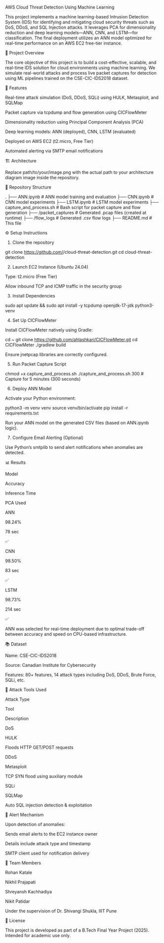 AWS Cloud Threat Detection Using Machine Learning

This project implements a machine learning-based Intrusion Detection System (IDS) for identifying and mitigating cloud security threats such as DoS, DDoS, and SQL Injection attacks. It leverages PCA for dimensionality reduction and deep learning models—ANN, CNN, and LSTM—for classification. The final deployment utilizes an ANN model optimized for real-time performance on an AWS EC2 free-tier instance.



🧠 Project Overview

The core objective of this project is to build a cost-effective, scalable, and real-time IDS solution for cloud environments using machine learning. We simulate real-world attacks and process live packet captures for detection using ML pipelines trained on the CSE-CIC-IDS2018 dataset.



🚀 Features





Real-time attack simulation (DoS, DDoS, SQLi) using HULK, Metasploit, and SQLMap



Packet capture via tcpdump and flow generation using CICFlowMeter



Dimensionality reduction using Principal Component Analysis (PCA)



Deep learning models: ANN (deployed), CNN, LSTM (evaluated)



Deployed on AWS EC2 (t2.micro, Free Tier)



Automated alerting via SMTP email notifications



🏗️ Architecture





Replace path/to/your/image.png with the actual path to your architecture diagram image inside the repository.



📁 Repository Structure

.
├── ANN.ipynb                 # ANN model training and evaluation
├── CNN.ipynb                 # CNN model experiments
├── LSTM.ipynb                # LSTM model experiments
├── capture_and_process.sh    # Bash script for packet capture and flow generation
├── /packet_captures          # Generated .pcap files (created at runtime)
├── /flow_logs                # Generated .csv flow logs
├── README.md                 # This file



⚙️ Setup Instructions

1. Clone the repository

git clone https://github.com/<your-username>/cloud-threat-detection.git
cd cloud-threat-detection

2. Launch EC2 Instance (Ubuntu 24.04)





Type: t2.micro (Free Tier)



Allow inbound TCP and ICMP traffic in the security group

3. Install Dependencies

sudo apt update && sudo apt install -y tcpdump openjdk-17-jdk python3-venv

4. Set Up CICFlowMeter

Install CICFlowMeter natively using Gradle:

cd ~
git clone https://github.com/ahlashkari/CICFlowMeter.git
cd CICFlowMeter
./gradlew build

Ensure jnetpcap libraries are correctly configured.

5. Run Packet Capture Script

chmod +x capture_and_process.sh
./capture_and_process.sh 300  # Capture for 5 minutes (300 seconds)

6. Deploy ANN Model

Activate your Python environment:

python3 -m venv venv
source venv/bin/activate
pip install -r requirements.txt

Run your ANN model on the generated CSV files (based on ANN.ipynb logic).

7. Configure Email Alerting (Optional)

Use Python’s smtplib to send alert notifications when anomalies are detected.



📊 Results







Model



Accuracy



Inference Time



PCA Used





ANN



98.24%



78 sec



✅





CNN



98.50%



83 sec



✅





LSTM



98.73%



214 sec



✅

ANN was selected for real-time deployment due to optimal trade-off between accuracy and speed on CPU-based infrastructure.



📚 Dataset





Name: CSE-CIC-IDS2018



Source: Canadian Institute for Cybersecurity



Features: 80+ features, 14 attack types including DoS, DDoS, Brute Force, SQLi, etc.



🧪 Attack Tools Used







Attack Type



Tool



Description





DoS



HULK



Floods HTTP GET/POST requests





DDoS



Metasploit



TCP SYN flood using auxiliary module





SQLi



SQLMap



Auto SQL injection detection & exploitation



📩 Alert Mechanism

Upon detection of anomalies:





Sends email alerts to the EC2 instance owner



Details include attack type and timestamp



SMTP client used for notification delivery



👥 Team Members





Rohan Katale



Nikhil Prajapati



Shreyansh Kachhadiya



Nikit Patidar

Under the supervision of Dr. Shivangi Shukla, IIIT Pune



📄 License

This project is developed as part of a B.Tech Final Year Project (2025). Intended for academic use only.

